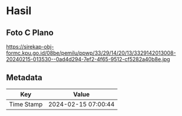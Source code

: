 # Hasil

## Foto C Plano

https://sirekap-obj-formc.kpu.go.id/08be/pemilu/ppwp/33/29/14/20/13/3329142013008-20240215-013530--0ad4d294-7ef2-4f65-9512-cf5282a40b8e.jpg


## Metadata

| Key        | Value               |
| ---------- | ------------------- |
| Time Stamp | 2024-02-15 07:00:44 |



